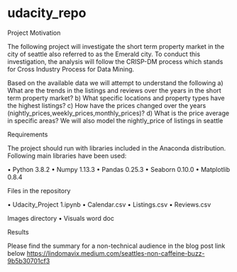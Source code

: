 # udacity_repo
Project Motivation

The following project will investigate the short term property market in the city of seattle also referred to as the Emerald city. To conduct this investigation, the analysis will follow the CRISP-DM process which stands for Cross Industry Process for Data Mining.

Based on the available data we will attempt to understand the following 
a) What are the trends in the listings and reviews over the years in the short term property market?
b) What specific locations and property types have the highest listings?
c) How have the prices changed over the years (nightly_prices,weekly_prices,monthly_prices)?
d) What is the price average in specific areas?
We will also model the nightly_price of listings in seattle

Requirements

The project should run with libraries included in the Anaconda distribution. Following main libraries have been used:

•	Python 3.8.2
•	Numpy 1.13.3
•	Pandas 0.25.3
•	Seaborn 0.10.0
•	Matplotlib 0.8.4

Files in the repository

•	Udacity_Project 1.ipynb
•	Calendar.csv
•	Listings.csv
•	Reviews.csv

Images directory
•	Visuals word doc

Results

Please find the summary for a non-technical audience in the blog post link below
https://lindomavix.medium.com/seattles-non-caffeine-buzz-9b5b30701cf3




